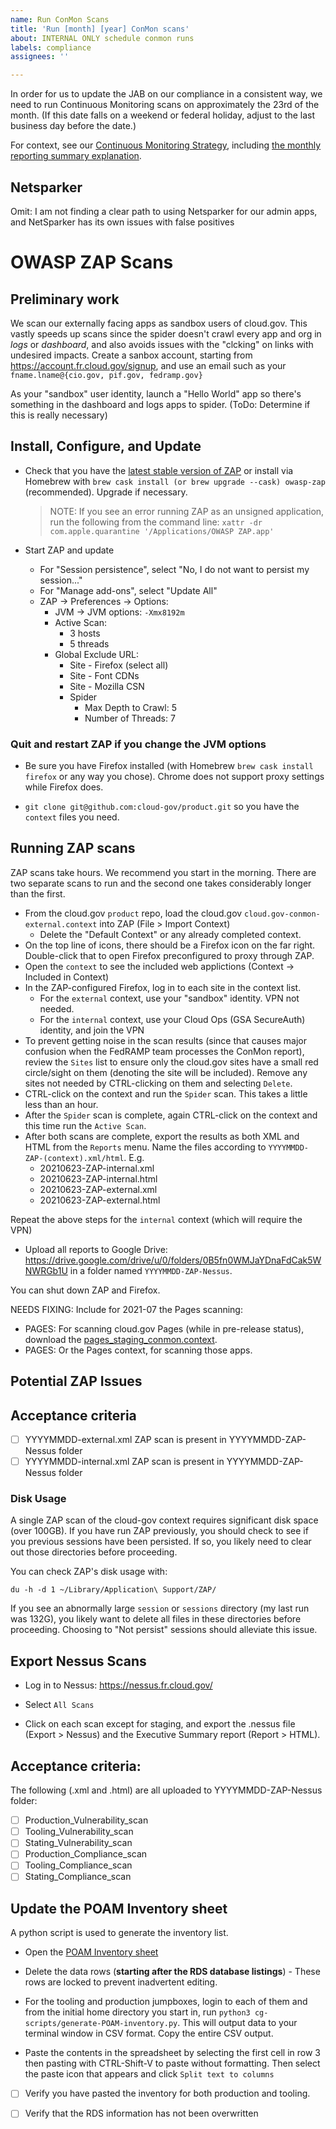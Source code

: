 ```yaml
---
name: Run ConMon Scans
title: 'Run [month] [year] ConMon scans'
about: INTERNAL ONLY schedule conmon runs
labels: compliance
assignees: ''

---
```


In order for us to update the JAB on our compliance in a consistent way, we need to run Continuous Monitoring scans on approximately the 23rd of the month. (If this date falls on a weekend or federal holiday, adjust to the last business day before the date.)

For context, see our [Continuous Monitoring Strategy](https://cloud.gov/docs/ops/continuous-monitoring/), including [the monthly reporting summary explanation](https://cloud.gov/docs/ops/continuous-monitoring/#monthly-reporting-summary).

## Netsparker

Omit: I am not finding a clear path to using Netsparker for our admin apps, and NetSparker has its own issues with false positives


# OWASP ZAP Scans

## Preliminary work

We scan our externally facing apps as sandbox users of cloud.gov. This vastly speeds up scans since the spider doesn't crawl every app and org in _logs_ or _dashboard_, and also avoids issues with the "clcking" on links with undesired impacts. Create a sanbox account, starting from https://account.fr.cloud.gov/signup, and use an email such as your `fname.lname@{cio.gov, pif.gov, fedramp.gov}`

As your "sandbox" user identity, launch a "Hello World" app so there's something in the dashboard and logs apps to spider. (ToDo: Determine if this is really necessary)

## Install, Configure, and Update

- Check that you have the [latest stable version of ZAP](https://www.zaproxy.org/download/) or install via Homebrew with `brew cask install (or brew upgrade --cask) owasp-zap` (recommended). Upgrade if necessary.

     > NOTE: If you see an error running ZAP as an unsigned application, run the following from the command line: `xattr -dr com.apple.quarantine '/Applications/OWASP ZAP.app'`

- Start ZAP and update
  - For "Session persistence", select "No, I do not want to persist my session..."
  - For "Manage add-ons", select "Update All" 
  - ZAP ->  Preferences -> Options:
    - JVM -> JVM options:  `-Xmx8192m`
    - Active Scan:  
      - 3 hosts
      - 5 threads
    - Global Exclude URL:
      - Site - Firefox (select all)
      - Site - Font CDNs
      - Site - Mozilla CSN
      - Spider
        - Max Depth to Crawl: 5
        - Number of Threads: 7

### Quit and restart ZAP if you change the JVM options

- Be sure you have Firefox installed (with Homebrew `brew cask install firefox` or any way you chose). Chrome does not support proxy settings while Firefox does.

- `git clone git@github.com:cloud-gov/product.git` so you have the `context` files you need.

## Running ZAP scans

ZAP scans take hours. We recommend you start in the morning. There are two separate scans to run and the second one takes considerably longer than the first.

- From the cloud.gov `product` repo, load the cloud.gov `cloud.gov-conmon-external.context` into ZAP (File > Import Context)
  - Delete the "Default Context" or any already completed context.
- On the top line of icons, there should be a Firefox icon on the far right. Double-click that to open Firefox preconfigured to proxy through ZAP.
- Open the `context` to see the included web applictions (Context -> Included in Context)
- In the ZAP-configured Firefox, log in to each site in the context list.
  - For the `external` context, use your "sandbox" identity. VPN not needed.
  - For the `internal` context, use your Cloud Ops (GSA SecureAuth) identity, and join the VPN
- To prevent getting noise in the scan results (since that causes major confusion when the FedRAMP team processes the ConMon report), review the `Sites` list to ensure only the cloud.gov sites have a small red circle/sight on them (denoting the site will be included). Remove any sites not needed by CTRL-clicking on them and selecting `Delete`.
- CTRL-click on the context and run the `Spider` scan.  This takes a little less than an hour.
- After the `Spider` scan is complete, again CTRL-click on the context and this time run the `Active Scan`. 
- After both scans are complete, export the results as both XML and HTML from the `Reports` menu. Name the files according to `YYYYMMDD-ZAP-(context).xml/html`. E.g.
  - 20210623-ZAP-internal.xml
  - 20210623-ZAP-internal.html
  - 20210623-ZAP-external.xml
  - 20210623-ZAP-external.html

Repeat the above steps for the `internal` context (which will require the VPN) 

- Upload all reports to Google Drive: https://drive.google.com/drive/u/0/folders/0B5fn0WMJaYDnaFdCak5WNWRGb1U in a folder named `YYYYMMDD-ZAP-Nessus`.

You can shut down ZAP and Firefox. 

NEEDS FIXING: Include for 2021-07 the Pages scanning:
  * PAGES: For scanning cloud.gov Pages (while in pre-release status), download the [pages_staging_conmon.context]().
  * PAGES: Or the Pages context, for scanning those apps.

## Potential ZAP Issues

## Acceptance criteria

- [ ] YYYYMMDD-external.xml ZAP scan is present in YYYYMMDD-ZAP-Nessus folder
- [ ] YYYYMMDD-internal.xml ZAP scan is present in YYYYMMDD-ZAP-Nessus folder

### Disk Usage

A single ZAP scan of the cloud-gov context requires significant disk space (over 100GB). If you have run ZAP previously, you should check to see if you previous sessions have been persisted. If so, you likely need to clear out those directories before proceeding.

You can check ZAP's disk usage with:

```
du -h -d 1 ~/Library/Application\ Support/ZAP/
```

If you see an abnormally large `session` or `sessions` directory (my last run was 132G), you likely want to delete all files in these directories before proceeding.  Choosing to "Not persist" sessions should alleviate this issue.

## Export Nessus Scans

- Log in to Nessus: https://nessus.fr.cloud.gov/

- Select `All Scans`

- Click on each scan except for staging, and export the .nessus file (Export > Nessus) and the Executive Summary report (Report > HTML).

## Acceptance criteria:

The following (.xml and .html) are all uploaded to YYYYMMDD-ZAP-Nessus folder:
- [ ] Production_Vulnerability_scan
- [ ] Tooling_Vulnerability_scan 
- [ ] Stating_Vulnerability_scan 
- [ ] Production_Compliance_scan
- [ ] Tooling_Compliance_scan 
- [ ] Stating_Compliance_scan 

## Update the POAM Inventory sheet

A python script is used to generate the inventory list.

- Open the [POAM Inventory sheet](https://docs.google.com/spreadsheets/d/1_9Neq8fGO4NdQhsqLXDn445g3GUa1k_FZUrUXc7hulY/edit#gid=1371600163)

- Delete the data rows (**starting after the RDS database listings**) - These rows are locked to prevent inadvertent editing.

- For the tooling and production jumpboxes, login to each of them and from the initial home directory you start in, run `python3 cg-scripts/generate-POAM-inventory.py`. This will output data to your terminal window in CSV format. Copy the entire CSV output.

- Paste the contents in the spreadsheet by selecting the first cell in row 3 then pasting with CTRL-Shift-V to paste without formatting. Then select the paste icon that appears and click `Split text to columns`

- [ ] Verify you have pasted the inventory for both production and tooling.
- [ ] Verify that the RDS information has not been overwritten

